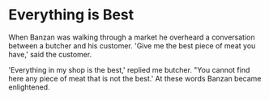 # Everything is Best

When Banzan was walking through a market he overheard a conversation between a butcher and his customer. 'Give me the best piece of meat you have,' said the customer.

'Everything in my shop is the best,' replied me butcher. "You cannot find here any piece of meat that is not the best.' At these words Banzan became enlightened.